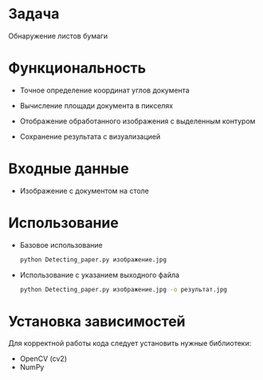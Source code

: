 # Задача
Обнаружение листов бумаги

# Функциональность
- Точное определение координат углов документа

- Вычисление площади документа в пикселях

- Отображение обработанного изображения с выделенным контуром

- Сохранение результата с визуализацией

# Входные данные
- Изображение с документом на столе

# Использование
- Базовое использование
  ```bash
  python Detecting_paper.py изображение.jpg
  ```
- Использование с указанием выходного файла
  ```bash
  python Detecting_paper.py изображение.jpg -o результат.jpg
  ```

# Установка зависимостей
Для корректной работы кода следует установить нужные библиотеки:
- OpenCV (cv2)
- NumPy
